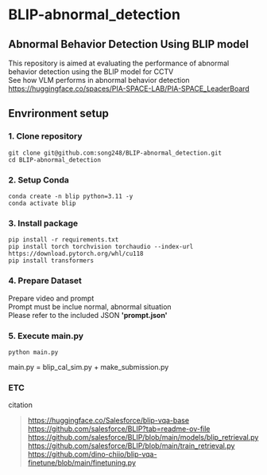 # BLIP-abnormal_detection
## Abnormal Behavior Detection Using BLIP model  
This repository is aimed at evaluating the performance of abnormal behavior detection using the BLIP model for CCTV  
See how VLM performs in abnormal behavior detection  
https://huggingface.co/spaces/PIA-SPACE-LAB/PIA-SPACE_LeaderBoard

## Envrironment setup

### 1. Clone repository
```
git clone git@github.com:song248/BLIP-abnormal_detection.git
cd BLIP-abnormal_detection
```

### 2. Setup Conda
```
conda create -n blip python=3.11 -y
conda activate blip
```

### 3. Install package
```
pip install -r requirements.txt
pip install torch torchvision torchaudio --index-url https://download.pytorch.org/whl/cu118
pip install transformers
```
### 4. Prepare Dataset
Prepare video and prompt  
Prompt must be inclue normal, abnormal situation  
Please refer to the included JSON <b>'prompt.json'</b>

### 5. Execute main.py
```
python main.py
```
main.py = blip_cal_sim.py + make_submission.py

### ETC

citation  
> https://huggingface.co/Salesforce/blip-vqa-base
https://github.com/salesforce/BLIP?tab=readme-ov-file  
https://github.com/salesforce/BLIP/blob/main/models/blip_retrieval.py  
https://github.com/salesforce/BLIP/blob/main/train_retrieval.py  
https://github.com/dino-chiio/blip-vqa-finetune/blob/main/finetuning.py  
